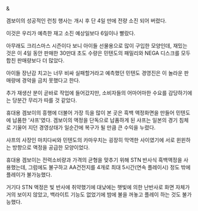 & 

겜보이의 성공적인 런칭 행사는 개시 후 단 4일 만에 전량 소진 되어 버렸다.

이것은 우리가 예측한 재고 소진 예상일보다 6일이나 빨랐다.

아무래도 크리스마스 시즌이다 보니 아이들 선물용으로 많이 구입한 모양인데, 재밌는 것은 이 4일 동안 판매한 30만대 초도 수량은 민텐도의 패밀리와 NEGA 디스크를 모두 합친 판매량보다 더 많았다.

아이들 장난감 치고는 너무 비싸 실패할거라고 예측했던 민텐도 경영진은 이 놀라운 판매량에 경악을 금치 못했다고 한다. 

추가 재생산 분이 곧바로 작업에 들어갔지만, 소비자들의 어마어마한 수요를 감당하기에는 당분간 무리가 따를 것 같았다.

휴대용 겜보이의 흥행에 더불어 가장 득을 많이 본 곳은 흑백 액정화면을 만들어 민텐도에 납품한 '샤프'였다. 겜보이의 액정을 단독으로 납품하게 된 샤프는 일본의 경기 침체로 기울어 지던 경영상태가 일순간에 복구가 될 만큼 큰 수익을 누렸다.

샤프의 사장인 마치다씨와 민텐도의 카마우치는 굉장히 막역한 사이였기에 서로 윈윈하는 방향으로 액정을 공급한 모양이었다. 

휴대용 겜보이는 전력소비량과 가격의 균형을 맞추기 위해 STN 반사식 흑백액정을 사용했는데, 그럼에도 불구하고 AA건전지를 4개로 최대 5시간(연속 플레이시) 정도 밖에 플레이가 불가능했다.

거기다 STN 액정은 빛 반사에 취약했기에 대낮에는 햇빛에 의한 난반사로 화면 자체가 거의 보이지 않았고, 백라이트 기능도 없었기에 밤에 불을 꺼놓고 플레이 하는 것도 불가능했다.